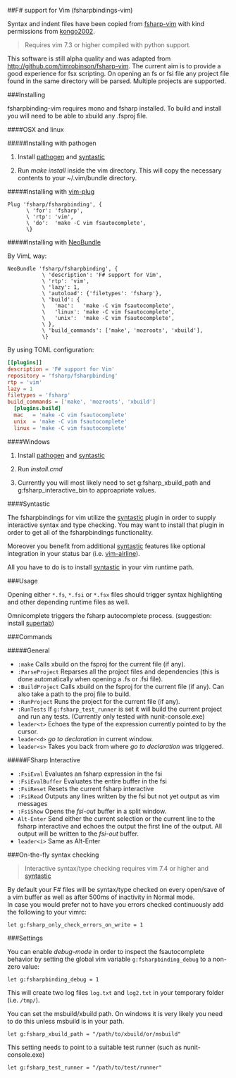##F# support for Vim (fsharpbindings-vim)

Syntax and indent files have been copied from [fsharp-vim](http://github.com/kongo2002/fsharp-vim) with kind permissions from [kongo2002](https://github.com/kongo2002).

> Requires vim 7.3 or higher compiled with python support.

This software is still alpha quality and was adapted from http://github.com/timrobinson/fsharp-vim. The current aim is to provide a good experience for fsx scripting. On opening an fs or fsi file any project file found in the same directory will be parsed. Multiple projects are supported.

###Installing

fsharpbinding-vim requires mono and fsharp installed. To build and install you will need to be able to xbuild any .fsproj file. 

####OSX and linux

#####Installing with pathogen

1. Install [pathogen][pathogen] and [syntastic][syntastic]

2. Run *make install* inside the vim directory. This will copy the necessary contents to your ~/.vim/bundle directory.

#####Installing with [vim-plug][vim-plug]

~~~.vim
Plug 'fsharp/fsharpbinding', {
      \ 'for': 'fsharp',
      \ 'rtp': 'vim',
      \ 'do':  'make -C vim fsautocomplete',
      \}
~~~

#####Installing with [NeoBundle][NeoBundle]

By VimL way:
~~~.vim
NeoBundle 'fsharp/fsharpbinding', {
           \ 'description': 'F# support for Vim',
           \ 'rtp': 'vim',
           \ 'lazy': 1,
           \ 'autoload': {'filetypes': 'fsharp'},
           \ 'build': {
           \   'mac':   'make -C vim fsautocomplete',
           \   'linux': 'make -C vim fsautocomplete',
           \   'unix':  'make -C vim fsautocomplete',
           \ },
           \ 'build_commands': ['make', 'mozroots', 'xbuild'],
           \}
~~~

By using TOML configuration:
~~~.toml
[[plugins]]
description = 'F# support for Vim'
repository = 'fsharp/fsharpbinding'
rtp = 'vim'
lazy = 1
filetypes = 'fsharp'
build_commands = ['make', 'mozroots', 'xbuild']
  [plugins.build]
  mac   = 'make -C vim fsautocomplete'
  unix  = 'make -C vim fsautocomplete'
  linux = 'make -C vim fsautocomplete'
~~~

####Windows

1. Install [pathogen][pathogen] and [syntastic][syntastic]

2. Run _install.cmd_ 

3. Currently you will most likely need to set g:fsharp_xbuild_path and g:fsharp_interactive_bin to approapriate values. 

####Syntastic

The fsharpbindings for vim utilize the [syntastic][syntastic] plugin in order to
supply interactive syntax and type checking. You may want to install that plugin
in order to get all of the fsharpbindings functionality.

Moreover you benefit from additional [syntastic][syntastic] features like
optional integration in your status bar (i.e. [vim-airline][airline]).

All you have to do is to install [syntastic][syntastic] in your vim runtime path.

###Usage

Opening either `*.fs`, `*.fsi` or `*.fsx` files should trigger syntax highlighting and other depending runtime files as well.

Omnicomplete triggers the fsharp autocomplete process. (suggestion: install [supertab](https://github.com/ervandew/supertab))

###Commands

#####General
* `:make` Calls xbuild on the fsproj for the current file (if any).
* `:ParseProject` Reparses all the project files and dependencies (this is done automatically when opening a .fs or .fsi file).
* `:BuildProject` Calls xbuild on the fsproj for the current file (if any). Can also take a path to the proj file to build.
* `:RunProject` Runs the project for the current file (if any). 
* `:RunTests` If `g:fsharp_test_runner` is set it will build the current project and run any tests. (Currently only tested with nunit-console.exe)
* `leader<t>` Echoes the type of the expression currently pointed to by the cursor.
* `leader<d>` _go to declaration_ in current window. 
* `leader<s>` Takes you back from where _go to declaration_ was triggered.

#####FSharp Interactive
* `:FsiEval` Evaluates an fsharp expression in the fsi 
* `:FsiEvalBuffer` Evaluates the entire buffer in the fsi 
* `:FsiReset` Resets the current fsharp interactive
* `:FsiRead` Outputs any lines written by the fsi but not yet output as vim messages 
* `:FsiShow` Opens the _fsi-out_ buffer in a split window. 
* `Alt-Enter` Send either the current selection or the current line to the fsharp interactive and echoes the output the first line of the output. All output will be written to the _fsi-out_ buffer.
* `leader<i>` Same as Alt-Enter

###On-the-fly syntax checking

> Interactive syntax/type checking requires vim 7.4 or higher and [syntastic][syntastic]

By default your F# files will be syntax/type checked on every open/save of a vim buffer as well as after 500ms of inactivity in Normal mode.  
In case you would prefer not to have you errors checked continuously add the following to your vimrc:

~~~.vim
let g:fsharp_only_check_errors_on_write = 1
~~~

###Settings

You can enable *debug-mode* in order to inspect the fsautocomplete behavior by
setting the global vim variable `g:fsharpbinding_debug` to a non-zero value:

~~~.vim
let g:fsharpbinding_debug = 1
~~~

This will create two log files `log.txt` and `log2.txt` in your temporary folder
(i.e. `/tmp/`).

You can set the msbuild/xbuild path. On windows it is very likely you need to do this unless msbuild is in your path.

~~~.vim
let g:fsharp_xbuild_path = "/path/to/xbuild/or/msbuild"
~~~

This setting needs to point to a suitable test runner (such as nunit-console.exe)

~~~.vim
let g:fsharp_test_runner = "/path/to/test/runner"
~~~

[syntastic]: https://github.com/scrooloose/syntastic
[airline]: https://github.com/bling/vim-airline
[pathogen]: https://github.com/tpope/vim-pathogen
[vim-plug]: https://github.com/junegunn/vim-plug
[NeoBundle]: https://github.com/Shougo/neobundle.vim
